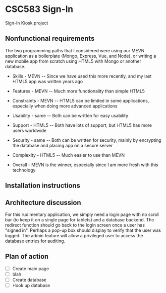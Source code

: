 # CSC583 Sign-In

Sign-In Kiosk project

## Nonfunctional requirements 
The two programming paths that I considered were using our MEVN application as a boilerplate (Mongo, Express, Vue, and Node), or writing a new mobile app from scratch using HTML5 with Mongo or another database.

- Skills - MEVN -- Since we have used this more recently, and my last HTML5 app was written years ago
- Features - MEVN -- Much more functionality than simple HTML5
- Constraints - MEVN -- HTML5 can be limited in some applications, especially when doing more advanced applications
- Usability - same -- Both can be written for easy usability
- Support - HTML5 -- Both have lots of support, but HTML5 has more users worldwide
- Security - same -- Both can be written for security, mainly by encrypting the database and placing app on a secure server
- Complexity - HTML5 -- Much easier to use than MEVN

- Overall - MEVN is the winner, especially since I am more fresh with this technology

## Installation instructions

## Architecture discussion 

For this rudimentary application, we simply need a login page with no scroll bar (to keep it on a single page for tablets) and a database backend.  The redirect function should go back to the login screen once a user has "signed in".  Perhaps a pop-up box should display to verify that the user was logged.  The admin feature will allow a privileged user to access the database entries for auditing.

## Plan of action
- [ ] Create main page
- [ ] blah
- [ ] Create database
- [ ] Hook up database
